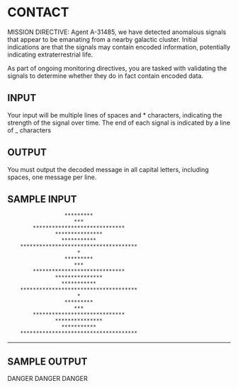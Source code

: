 <!-- RATING: EASY -->
<!-- NAME:  CONTACT -->
<!-- GENERATOR: generate.pl -->
# CONTACT

MISSION DIRECTIVE: Agent A-31485, we have detected anomalous signals that appear to be emanating from a nearby galactic cluster. Initial indications are that the signals may contain encoded information, potentially indicating extraterrestrial life.

As part of ongoing monitoring directives, you are tasked with validating the signals to determine whether they do in fact contain encoded data.

## INPUT
Your input will be multiple lines of spaces and * characters, indicating the strength of the signal over time. The end of each signal is indicated by a line of _ characters

## OUTPUT
You must output the decoded message in all capital letters, including spaces, one message per line.

## SAMPLE INPUT
                      *********                      
                         ***                         
            *****************************            
                   ***************                   
                     ***********                     
        *************************************        
                          *                          
                      *********                      
                         ***                         
            *****************************            
                   ***************                   
                     ***********                     
        *************************************        
                          *                          
                      *********                      
                         ***                         
            *****************************            
                   ***************                   
                     ***********                     
        *************************************        
_______________________________________________________________

## SAMPLE OUTPUT
DANGER DANGER DANGER
